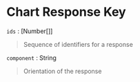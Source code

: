 # Chart Response Key

`ids` : [Number\[\]]
> Sequence of identifiers for a response

`component` : String
> Orientation of the response


